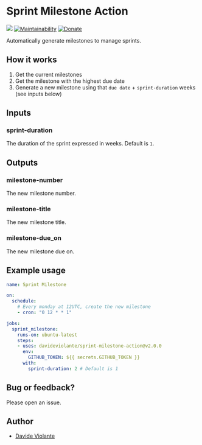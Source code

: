 # Sprint Milestone Action
[![](https://github.com/davideviolante/sprint-milestone-action/workflows/Tests/badge.svg)](https://github.com/DavideViolante/sprint-milestone-action/actions?query=workflow%3ATests) [![Maintainability](https://api.codeclimate.com/v1/badges/60f9b3a6b4177a0bfe77/maintainability)](https://codeclimate.com/github/DavideViolante/sprint-milestone-action/maintainability) [![Donate](https://img.shields.io/badge/paypal-donate-179BD7.svg)](https://www.paypal.me/dviolante)

Automatically generate milestones to manage sprints.

## How it works
1. Get the current milestones
2. Get the milestone with the highest due date
3. Generate a new milestone using that `due date` + `sprint-duration` weeks (see inputs below)

## Inputs

### sprint-duration

The duration of the sprint expressed in weeks. Default is `1`.

## Outputs

### milestone-number

The new milestone number.

### milestone-title

The new milestone title.

### milestone-due_on

The new milestone due on.

## Example usage

```yaml
name: Sprint Milestone

on:
  schedule:
    # Every monday at 12UTC, create the new milestone
    - cron: "0 12 * * 1"

jobs:
  sprint_milestone:
    runs-on: ubuntu-latest
    steps:
    - uses: davideviolante/sprint-milestone-action@v2.0.0
      env:
        GITHUB_TOKEN: ${{ secrets.GITHUB_TOKEN }}
      with:
        sprint-duration: 2 # Default is 1
```

## Bug or feedback?
Please open an issue.

## Author
- [Davide Violante](https://github.com/DavideViolante)
